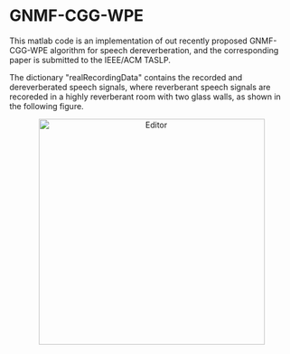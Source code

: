 # GNMF-CGG-WPE
This matlab code is an implementation of out recently proposed GNMF-CGG-WPE algorithm for speech dereverberation, and the corresponding paper is submitted to the IEEE/ACM TASLP. 

The dictionary "realRecordingData" contains the recorded and dereverberated speech signals, where reverberant speech signals are recoreded in a highly reverberant room with two glass walls, as shown in the following figure.

<div align="center">
	<img src="recordingCondition.png" alt="Editor" width="400">
</div>

